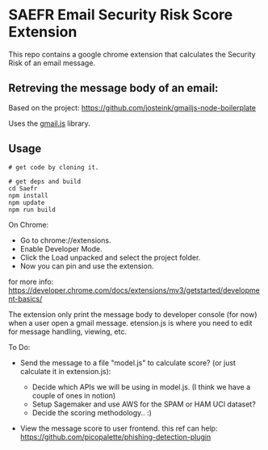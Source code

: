 
# SAEFR Email Security Risk Score Extension

This repo contains a google chrome extension that calculates the Security Risk of an email message. 


## Retreving the message body of an email:

Based on the project: https://github.com/josteink/gmailjs-node-boilerplate

Uses the [gmail.js](https://github.com/KartikTalwar/gmail.js/) library.

## Usage


````
# get code by cloning it. 

# get deps and build
cd Saefr
npm install
npm update
npm run build
````

On Chrome: 

* Go to chrome://extensions.
* Enable Developer Mode.
* Click the Load unpacked and select the project folder. 
* Now you can pin and use the extension. 

for more info: https://developer.chrome.com/docs/extensions/mv3/getstarted/development-basics/


The extension only print the message body to developer console (for now) when a user open a gmail message. 
etension.js is where you need to edit for message handling, viewing, etc. 


To Do: 
* Send the message to a file "model.js" to calculate score? (or just calculate it in extension.js):
    - Decide which APIs we will be using in model.js. (I think we have a couple of ones in notion)
    - Setup Sagemaker and use AWS for the SPAM or HAM UCI dataset? 
    - Decide the scoring methodology.. :)
    
* View the message score to user frontend. this ref can help: https://github.com/picopalette/phishing-detection-plugin




